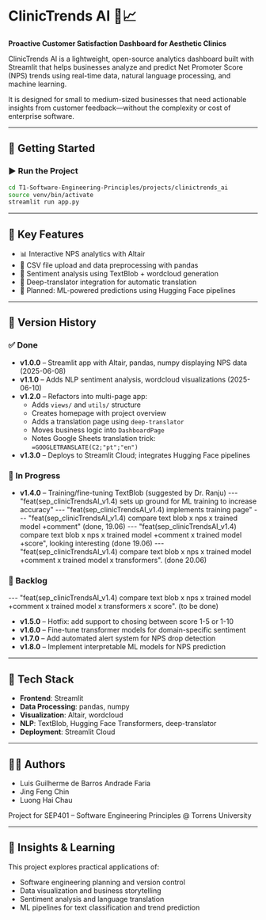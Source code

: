 # ClinicTrends AI 💬📈

**Proactive Customer Satisfaction Dashboard for Aesthetic Clinics**

ClinicTrends AI is a lightweight, open-source analytics dashboard built with Streamlit that helps businesses analyze and predict Net Promoter Score (NPS) trends using real-time data, natural language processing, and machine learning.

It is designed for small to medium-sized businesses that need actionable insights from customer feedback—without the complexity or cost of enterprise software.

---

## 🔧 Getting Started

### ▶️ Run the Project

```bash
cd T1-Software-Engineering-Principles/projects/clinictrends_ai
source venv/bin/activate
streamlit run app.py
```

---

## 🧠 Key Features

- 📊 Interactive NPS analytics with Altair
- 🧾 CSV file upload and data preprocessing with pandas
- 💬 Sentiment analysis using TextBlob + wordcloud generation
- 🔄 Deep-translator integration for automatic translation
- 🤖 Planned: ML-powered predictions using Hugging Face pipelines

---

## 🚀 Version History

### ✅ Done
- **v1.0.0** – Streamlit app with Altair, pandas, numpy displaying NPS data (2025-06-08)
- **v1.1.0** – Adds NLP sentiment analysis, wordcloud visualizations (2025-06-10)
- **v1.2.0** – Refactors into multi-page app:
  - Adds `views/` and `utils/` structure
  - Creates homepage with project overview
  - Adds a translation page using `deep-translator`
  - Moves business logic into `DashboardPage`
  - Notes Google Sheets translation trick: `=GOOGLETRANSLATE(C2;"pt";"en")`
- **v1.3.0** – Deploys to Streamlit Cloud; integrates Hugging Face pipelines

### 🚧 In Progress
- **v1.4.0** – Training/fine-tuning TextBlob (suggested by Dr. Ranju)
--- "feat(sep_clinicTrendsAI_v1.4) sets up ground for ML training to increase accuracy"
--- "feat(sep_clinicTrendsAI_v1.4) implements training page"
--- "feat(sep_clinicTrendsAI_v1.4) compare text blob x nps x trained model +comment" (done, 19.06)
--- "feat(sep_clinicTrendsAI_v1.4) compare text blob x nps x trained model +comment x trained model +score", looking interesting (done 19.06)
--- "feat(sep_clinicTrendsAI_v1.4) compare text blob x nps x trained model +comment x trained model x transformers". (done 20.06)



### 📝 Backlog
--- "feat(sep_clinicTrendsAI_v1.4) compare text blob x nps x trained model +comment x trained model x transformers x score". (to be done)
- **v1.5.0** – Hotfix: add support to chosing between score 1-5 or 1-10
- **v1.6.0** – Fine-tune transformer models for domain-specific sentiment
- **v1.7.0** – Add automated alert system for NPS drop detection
- **v1.8.0** – Implement interpretable ML models for NPS prediction

---

## 🧪 Tech Stack

- **Frontend**: Streamlit
- **Data Processing**: pandas, numpy
- **Visualization**: Altair, wordcloud
- **NLP**: TextBlob, Hugging Face Transformers, deep-translator
- **Deployment**: Streamlit Cloud

---

## 👨‍🔬 Authors

- Luis Guilherme de Barros Andrade Faria  
- Jing Feng Chin  
- Luong Hai Chau  

Project for SEP401 – Software Engineering Principles @ Torrens University

---

## 🧠 Insights & Learning

This project explores practical applications of:
- Software engineering planning and version control
- Data visualization and business storytelling
- Sentiment analysis and language translation
- ML pipelines for text classification and trend prediction

